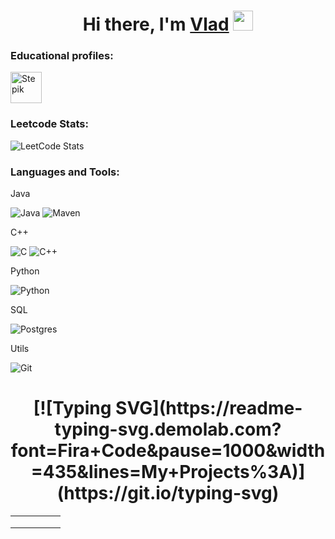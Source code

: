 <h1 align="center">Hi there, I'm <a href="https://daniilshat.ru/" target="_blank">Vlad</a> 
<img src="https://github.com/blackcater/blackcater/raw/main/images/Hi.gif" height="32"/></h1>

### Educational profiles:

<a href="https://stepik.org/users/342077352">
  <img alt="Stepik" width="50px" height="50px" align="center" src="https://user-images.githubusercontent.com/94602550/189644633-5bf186c6-b3a3-4eac-a2fd-7830617cfe2c.svg" >
</a>


### Leetcode Stats:

![LeetCode Stats](https://leetcode.card.workers.dev/vladmetelica1996novosib?theme=default&font=baloo&extension=null)

### Languages and Tools:

Java  

![Java](https://img.shields.io/badge/java-%23ED8B00.svg?style=for-the-badge&logo=java&logoColor=white)
![Maven](https://img.shields.io/badge/-Maven-1E7775?style=for-the-badge&logo=apache&logoColor=6296CC)

C++ 

![C](https://img.shields.io/badge/c-%2300599C.svg?style=for-the-badge&logo=c&logoColor=white)
![C++](https://img.shields.io/badge/c++-%2300599C.svg?style=for-the-badge&logo=c%2B%2B&logoColor=white)

Python

![Python](https://img.shields.io/badge/python-3670A0?style=for-the-badge&logo=python&logoColor=ffdd54)

SQL

![Postgres](https://img.shields.io/badge/-PostgreSQL-1E7775?style=for-the-badge&logo=PostgreSQL&logoColor=6296CC)

Utils 

![Git](https://img.shields.io/badge/-GIT-1E7775?style=for-the-badge&logo=GIT&logoColor=F88C00)

<h1 align="center">[![Typing SVG](https://readme-typing-svg.demolab.com?font=Fira+Code&pause=1000&width=435&lines=My+Projects%3A)](https://git.io/typing-svg) </h1> 


|   |   |   |   |   |
|---|---|---|---|---|
|   |   |   |   |   |
|   |   |   |   |   |
|   |   |   |   |   |
